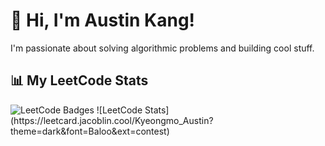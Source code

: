 # 👋 Hi, I'm Austin Kang!

I'm passionate about solving algorithmic problems and building cool stuff.

## 📊 My LeetCode Stats
<img src="https://leetcode-badge-showcase.vercel.app/api?username={Kyeongmo_Austin}" alt="LeetCode Badges" />
![LeetCode Stats](https://leetcard.jacoblin.cool/Kyeongmo_Austin?theme=dark&font=Baloo&ext=contest)
